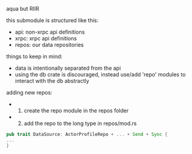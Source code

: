 aqua but RIIR

this submodule is structured like this:

- api: non-xrpc api definitions
- xrpc: xrpc api definitions
- repos: our data repositories

things to keep in mind:
- data is intentionally separated from the api
- using the db crate is discouraged, instead use/add 'repo' modules to interact with the db abstractly

adding new repos:
- 1. create the repo module in the repos folder
- 2. add the repo to the long type in repos/mod.rs
```rs
pub trait DataSource: ActorProfileRepo + ... + Send + Sync {
...
}
